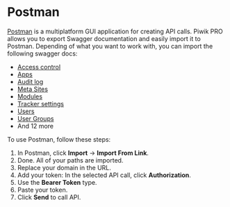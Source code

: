 Postman
=======

[Postman](https://www.getpostman.com/) is a multiplatform GUI application for creating API calls. Piwik PRO allows you to export Swagger documentation and easily import it to Postman. Depending of what you want to work with, you can import the following swagger docs:

* <a href="_static/api/platform_access_control_authorized_api.json" target="_blank">Access control</a>
* <a href="_static/api/platform_apps_authorized_api.json" target="_blank">Apps</a>
* <a href="_static/api/platform_audit_log_authorized_api.json" target="_blank">Audit log</a>
* <a href="_static/api/platform_meta_sites_authorized_api.json" target="_blank">Meta Sites</a>
* <a href="_static/api/platform_modules_authorized_api.json" target="_blank">Modules</a>
* <a href="_static/api/platform_tracker_settings_authorized_api.json" target="_blank">Tracker settings</a>
* <a href="_static/api/platform_users_authorized_api.json" target="_blank">Users</a>
* <a href="_static/api/platform_user_groups_authorized_api.json" target="_blank">User Groups</a>
* And 12 more

To use Postman, follow these steps:

1. In Postman, click **Import** -&gt; **Import From Link**.
2. Done. All of your paths are imported.
3. Replace your domain in the URL.
4. Add your token: In the selected API call, click **Authorization**.
5. Use the **Bearer Token** type.
6. Paste your token.
7. Click **Send** to call API.

